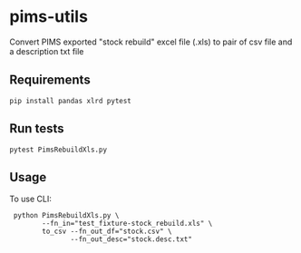 # pims-utils

Convert PIMS exported "stock rebuild" excel file (.xls) to pair of csv file and a description txt file


## Requirements

```
pip install pandas xlrd pytest
```


## Run tests

```
pytest PimsRebuildXls.py
```


## Usage

To use CLI:
```
 python PimsRebuildXls.py \
        --fn_in="test_fixture-stock_rebuild.xls" \
        to_csv --fn_out_df="stock.csv" \
               --fn_out_desc="stock.desc.txt"
```
